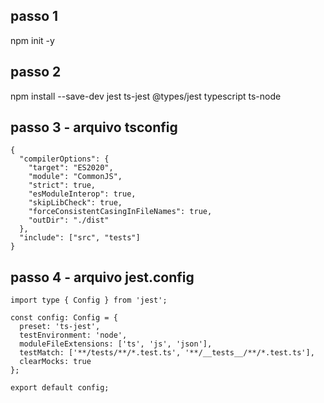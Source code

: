 ## passo 1

npm init -y

## passo 2

npm install --save-dev jest ts-jest @types/jest typescript ts-node

## passo 3 - arquivo tsconfig

```
{
  "compilerOptions": {
    "target": "ES2020",
    "module": "CommonJS",
    "strict": true,
    "esModuleInterop": true,
    "skipLibCheck": true,
    "forceConsistentCasingInFileNames": true,
    "outDir": "./dist"
  },
  "include": ["src", "tests"]
}
```

## passo 4 - arquivo jest.config

```
import type { Config } from 'jest';

const config: Config = {
  preset: 'ts-jest',
  testEnvironment: 'node',
  moduleFileExtensions: ['ts', 'js', 'json'],
  testMatch: ['**/tests/**/*.test.ts', '**/__tests__/**/*.test.ts'],
  clearMocks: true
};

export default config;
```
